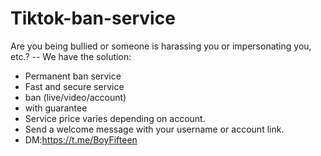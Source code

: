 # Tiktok-ban-service
Are you being bullied or someone is harassing you or impersonating you, etc.? 
-- We have the solution:
- Permanent ban service 
- Fast and secure service
- ban (live/video/account)
- with guarantee
- Service price varies depending on account.
- Send a welcome message with your username or account link.
- DM:https://t.me/BoyFifteen


